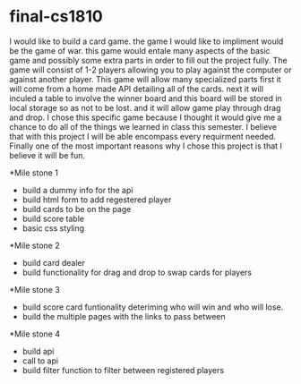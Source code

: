 # final-cs1810

I would like to build a card game. the game I would like to impliment would be the game of war. this game would entale many aspects of the basic game and possibly some extra parts in order to fill out the project fully. The game will consist of 1-2 players allowing you to play against the computer or against another player. 
    This game will allow many specialized parts first it will come from a home made API detailing all of the cards. next
it will inculed a table to involve the winner board and this board will be stored in local storage so as not to be lost. and it will allow game play through drag and drop.
I chose this specific game because I thought it would give me a chance to do all of the things we learned in class this semester. I believe that with this project I will be able encompass every requirment needed. Finally one of the most important reasons why I chose this project is that I believe it will be fun.


*Mile stone 1
- build a dummy info for the api
- build html form to add regestered player
- build cards to be on the page
- build score table
- basic css styling

*Mile stone 2
- build card dealer
- build functionality for drag and drop to swap cards for players 

*Mile stone 3
- build score card funtionality deteriming who will win and who will lose.
- build the multiple pages with the links to pass between

*Mile stone 4
- build api 
- call to api
- build filter function to filter between registered players


